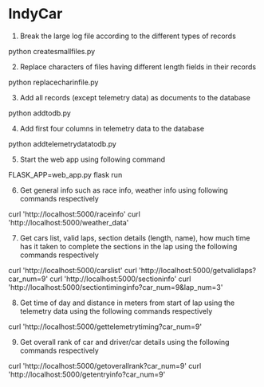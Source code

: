 # IndyCar

1) Break the large log file according to the different types of records

python createsmallfiles.py

2) Replace characters of files having different length fields in their records

python replacecharinfile.py

3) Add all records (except telemetry data) as documents to the database

python addtodb.py

4) Add first four columns in telemetry data to the database

python addtelemetrydatatodb.py

5) Start the web app using following command

FLASK_APP=web_app.py flask run

6) Get general info such as race info, weather info using following commands respectively

curl 'http://localhost:5000/raceinfo'
curl 'http://localhost:5000/weather_data'

7) Get cars list, valid laps, section details (length, name), how much time has it taken to complete the sections in the lap using the following commands respectively 

curl 'http://localhost:5000/carslist'
curl 'http://localhost:5000/getvalidlaps?car_num=9'
curl 'http://localhost:5000/sectioninfo'
curl 'http://localhost:5000/sectiontiminginfo?car_num=9&lap_num=3'

8) Get time of day and distance in meters from start of lap using the telemetry data using the following commands respectively

curl 'http://localhost:5000/gettelemetrytiming?car_num=9'

9) Get overall rank of car and driver/car details using the following commands respectively

curl 'http://localhost:5000/getoverallrank?car_num=9'
curl 'http://localhost:5000/getentryinfo?car_num=9'
